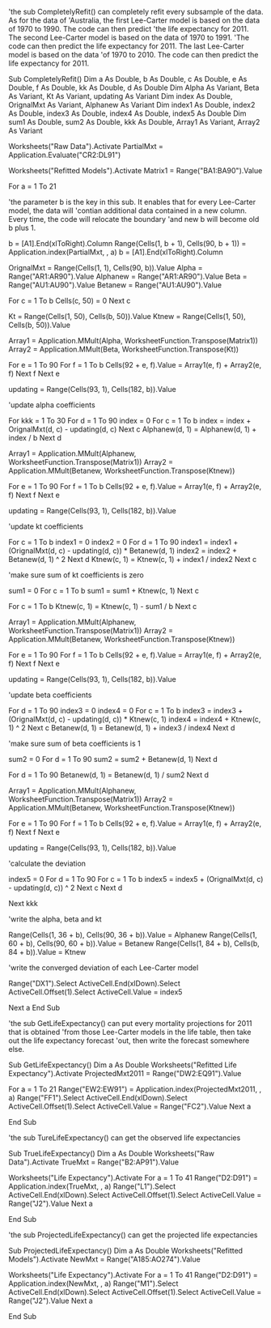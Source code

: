 'the sub CompletelyRefit() can completely refit every subsample of the data. As for the data of
'Australia, the first Lee-Carter model is based on the data of 1970 to 1990. The code can then predict
'the life expectancy for 2011. The second Lee-Carter model is based on the data of 1970 to 1991.
'The code can then predict the life expectancy for 2011. The last Lee-Carter model is based on the data
'of 1970 to 2010. The code can then predict the life expectancy for 2011.

Sub CompletelyRefit()
Dim a As Double, b As Double, c As Double, e As Double, f As Double, kk As Double, d As Double
Dim Alpha As Variant, Beta As Variant, Kt As Variant, updating As Variant
Dim index As Double, OrignalMxt As Variant, Alphanew As Variant
Dim index1 As Double, index2 As Double, index3 As Double, index4 As Double, index5 As Double
Dim sum1 As Double, sum2 As Double, kkk As Double, Array1 As Variant, Array2 As Variant


Worksheets("Raw Data").Activate
PartialMxt = Application.Evaluate("CR2:DL91")

Worksheets("Refitted Models").Activate
Matrix1 = Range("BA1:BA90").Value

For a = 1 To 21

'the parameter b is the key in this sub. It enables that for every Lee-Carter model, the data will
'contian additional data contained in a new column. Every time, the code will relocate the boundary
'and new b will become old b plus 1.

b = [A1].End(xlToRight).Column
Range(Cells(1, b + 1), Cells(90, b + 1)) = Application.index(PartialMxt, , a)
b = [A1].End(xlToRight).Column

OrignalMxt = Range(Cells(1, 1), Cells(90, b)).Value
Alpha = Range("AR1:AR90").Value
Alphanew = Range("AR1:AR90").Value
Beta = Range("AU1:AU90").Value
Betanew = Range("AU1:AU90").Value

For c = 1 To b
Cells(c, 50) = 0
Next c

Kt = Range(Cells(1, 50), Cells(b, 50)).Value
Ktnew = Range(Cells(1, 50), Cells(b, 50)).Value

Array1 = Application.MMult(Alpha, WorksheetFunction.Transpose(Matrix1))
Array2 = Application.MMult(Beta, WorksheetFunction.Transpose(Kt))

For e = 1 To 90
   For f = 1 To b
      Cells(92 + e, f).Value = Array1(e, f) + Array2(e, f)
   Next f
Next e

updating = Range(Cells(93, 1), Cells(182, b)).Value

'update alpha coefficients

For kkk = 1 To 30
For d = 1 To 90
    index = 0
    For c = 1 To b
        index = index + OrignalMxt(d, c) - updating(d, c)
    Next c
    Alphanew(d, 1) = Alphanew(d, 1) + index / b
Next d

Array1 = Application.MMult(Alphanew, WorksheetFunction.Transpose(Matrix1))
Array2 = Application.MMult(Betanew, WorksheetFunction.Transpose(Ktnew))

For e = 1 To 90
   For f = 1 To b
      Cells(92 + e, f).Value = Array1(e, f) + Array2(e, f)
   Next f
Next e

updating = Range(Cells(93, 1), Cells(182, b)).Value

'update kt coefficients

For c = 1 To b
    index1 = 0
    index2 = 0
    For d = 1 To 90
        index1 = index1 + (OrignalMxt(d, c) - updating(d, c)) * Betanew(d, 1)
        index2 = index2 + Betanew(d, 1) ^ 2
    Next d
    Ktnew(c, 1) = Ktnew(c, 1) + index1 / index2
Next c

'make sure sum of kt coefficients is zero

sum1 = 0
For c = 1 To b
    sum1 = sum1 + Ktnew(c, 1)
Next c

For c = 1 To b
    Ktnew(c, 1) = Ktnew(c, 1) - sum1 / b
Next c

Array1 = Application.MMult(Alphanew, WorksheetFunction.Transpose(Matrix1))
Array2 = Application.MMult(Betanew, WorksheetFunction.Transpose(Ktnew))

For e = 1 To 90
   For f = 1 To b
      Cells(92 + e, f).Value = Array1(e, f) + Array2(e, f)
   Next f
Next e

updating = Range(Cells(93, 1), Cells(182, b)).Value

'update beta coefficients

For d = 1 To 90
    index3 = 0
    index4 = 0
    For c = 1 To b
        index3 = index3 + (OrignalMxt(d, c) - updating(d, c)) * Ktnew(c, 1)
        index4 = index4 + Ktnew(c, 1) ^ 2
    Next c
    Betanew(d, 1) = Betanew(d, 1) + index3 / index4
Next d

'make sure sum of beta coefficients is 1

sum2 = 0
For d = 1 To 90
    sum2 = sum2 + Betanew(d, 1)
Next d

For d = 1 To 90
    Betanew(d, 1) = Betanew(d, 1) / sum2
Next d

Array1 = Application.MMult(Alphanew, WorksheetFunction.Transpose(Matrix1))
Array2 = Application.MMult(Betanew, WorksheetFunction.Transpose(Ktnew))

For e = 1 To 90
   For f = 1 To b
      Cells(92 + e, f).Value = Array1(e, f) + Array2(e, f)
   Next f
Next e

updating = Range(Cells(93, 1), Cells(182, b)).Value

'calculate the deviation

index5 = 0
For d = 1 To 90
    For c = 1 To b
    index5 = index5 + (OrignalMxt(d, c) - updating(d, c)) ^ 2
    Next c
Next d

Next kkk

'write the alpha, beta and kt

Range(Cells(1, 36 + b), Cells(90, 36 + b)).Value = Alphanew
Range(Cells(1, 60 + b), Cells(90, 60 + b)).Value = Betanew
Range(Cells(1, 84 + b), Cells(b, 84 + b)).Value = Ktnew

'write the converged deviation of each Lee-Carter model
 
Range("DX1").Select
ActiveCell.End(xlDown).Select
ActiveCell.Offset(1).Select
ActiveCell.Value = index5

Next a
End Sub

'the sub GetLifeExpectancy() can put every mortality projections for 2011 that is obtained
'from those Lee-Carter models in the life table, then take out the life expectancy forecast
'out, then write the forecast somewhere else.

Sub GetLifeExpectancy()
Dim a As Double
Worksheets("Refitted Life Expectancy").Activate
ProjectedMxt2011 = Range("DW2:EQ91").Value

For a = 1 To 21
    Range("EW2:EW91") = Application.index(ProjectedMxt2011, , a)
    Range("FF1").Select
    ActiveCell.End(xlDown).Select
    ActiveCell.Offset(1).Select
    ActiveCell.Value = Range("FC2").Value
Next a

End Sub

'the sub TureLifeExpectancy() can get the observed life expectancies

Sub TrueLifeExpectancy()
Dim a As Double
Worksheets("Raw Data").Activate
TrueMxt = Range("B2:AP91").Value

Worksheets("Life Expectancy").Activate
For a = 1 To 41
    Range("D2:D91") = Application.index(TrueMxt, , a)
    Range("L1").Select
    ActiveCell.End(xlDown).Select
    ActiveCell.Offset(1).Select
    ActiveCell.Value = Range("J2").Value
Next a

End Sub

'the sub ProjectedLifeExpectancy() can get the projected life expectancies

Sub ProjectedLifeExpectancy()
Dim a As Double
Worksheets("Refitted Models").Activate
NewMxt = Range("A185:AO274").Value

Worksheets("Life Expectancy").Activate
For a = 1 To 41
    Range("D2:D91") = Application.index(NewMxt, , a)
    Range("M1").Select
    ActiveCell.End(xlDown).Select
    ActiveCell.Offset(1).Select
    ActiveCell.Value = Range("J2").Value
Next a

End Sub
